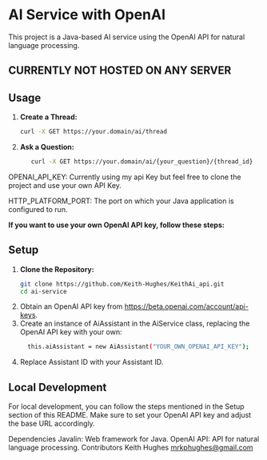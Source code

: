 # AI Service with OpenAI

This project is a Java-based AI service using the OpenAI API for natural language processing.

## CURRENTLY NOT HOSTED ON ANY SERVER


## Usage

1. **Create a Thread:**
   ```bash
   curl -X GET https://your.domain/ai/thread
2. **Ask a Question:**
   ```bash
      curl -X GET https://your.domain/ai/{your_question}/{thread_id}


OPENAI_API_KEY: Currently using my api Key but feel free to clone the project and use your own API Key.

HTTP_PLATFORM_PORT: The port on which your Java application is configured to run.

**If you want to use your own OpenAI API key, follow these steps:**
## Setup

1. **Clone the Repository:**
   ```bash
   git clone https://github.com/Keith-Hughes/KeithAi_api.git
   cd ai-service
2. Obtain an OpenAI API key from https://beta.openai.com/account/api-keys.
3. Create an instance of AiAssistant in the AiService class, replacing the OpenAI API key with your own:
    ```bash
      this.aiAssistant = new AiAssistant("YOUR_OWN_OPENAI_API_KEY");
4. Replace Assistant ID with your Assistant ID.

   
## Local Development
For local development, you can follow the steps mentioned in the Setup section of this README. Make sure to set your OpenAI API key and adjust the base URL accordingly.

Dependencies
Javalin: Web framework for Java.
OpenAI API: API for natural language processing.
Contributors
Keith Hughes mrkphughes@gmail.com
